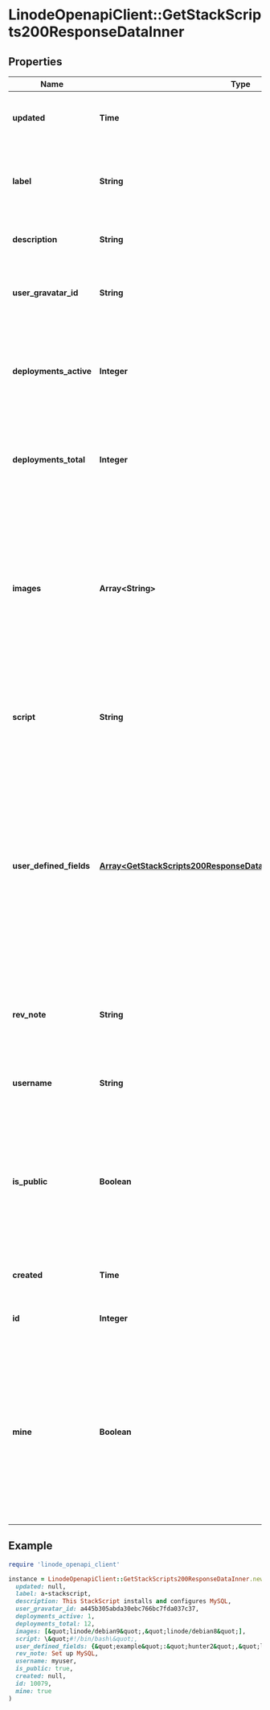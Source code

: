 # LinodeOpenapiClient::GetStackScripts200ResponseDataInner

## Properties

| Name | Type | Description | Notes |
| ---- | ---- | ----------- | ----- |
| **updated** | **Time** | __Read-only__ The date this StackScript was last updated. | [optional][readonly] |
| **label** | **String** | __Filterable__ The StackScript&#39;s label is for display purposes only. | [optional] |
| **description** | **String** | __Filterable__ A description for the StackScript. | [optional] |
| **user_gravatar_id** | **String** | __Read-only__ The Gravatar ID for the User who created the StackScript. | [optional][readonly] |
| **deployments_active** | **Integer** | __Read-only__ Count of currently active, deployed Linodes created from this StackScript. | [optional][readonly] |
| **deployments_total** | **Integer** | __Filterable__, __Read-only__ The total number of times this StackScript has been deployed. | [optional][readonly] |
| **images** | **Array&lt;String&gt;** | An array of Image IDs. These are the Images that can be deployed with this StackScript.  &#x60;any/all&#x60; indicates that all available Images, including private Images, are accepted. | [optional] |
| **script** | **String** | The script to execute when provisioning a new Linode with this StackScript. | [optional] |
| **user_defined_fields** | [**Array&lt;GetStackScripts200ResponseDataInnerUserDefinedFieldsInner&gt;**](GetStackScripts200ResponseDataInnerUserDefinedFieldsInner.md) | __Read-only__ This is a list of fields defined with a special syntax inside this StackScript that allow for supplying customized parameters during deployment. See [Declare User-Defined Fields (UDFs)](https://www.linode.com/docs/products/tools/stackscripts/guides/write-a-custom-script/#declare-user-defined-fields-udfs) for more information. | [optional][readonly] |
| **rev_note** | **String** | __Filterable__ This field allows you to add notes for the set of revisions made to this StackScript. | [optional] |
| **username** | **String** | __Read-only__ The User who created the StackScript. | [optional][readonly] |
| **is_public** | **Boolean** | __Filterable__ This determines whether other users can use your StackScript. __Once a StackScript is made public, it cannot be made private.__ | [optional] |
| **created** | **Time** | __Read-only__ The date this StackScript was created. | [optional][readonly] |
| **id** | **Integer** | __Read-only__ The unique ID of this StackScript. | [optional][readonly] |
| **mine** | **Boolean** | __Filterable__, __Read-only__ Returns &#x60;true&#x60; if this StackScript is owned by the account of the user making the request, and the user making the request is unrestricted or has access to this StackScript. | [optional][readonly] |

## Example

```ruby
require 'linode_openapi_client'

instance = LinodeOpenapiClient::GetStackScripts200ResponseDataInner.new(
  updated: null,
  label: a-stackscript,
  description: This StackScript installs and configures MySQL,
  user_gravatar_id: a445b305abda30ebc766bc7fda037c37,
  deployments_active: 1,
  deployments_total: 12,
  images: [&quot;linode/debian9&quot;,&quot;linode/debian8&quot;],
  script: \&quot;#!/bin/bash\&quot;,
  user_defined_fields: {&quot;example&quot;:&quot;hunter2&quot;,&quot;label&quot;:&quot;Enter the DB password&quot;,&quot;name&quot;:&quot;DB_PASSWORD&quot;},
  rev_note: Set up MySQL,
  username: myuser,
  is_public: true,
  created: null,
  id: 10079,
  mine: true
)
```

